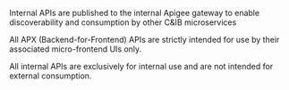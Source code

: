 Internal APIs are published to the internal Apigee gateway to enable discoverability and consumption by other C&IB microservices

All APX (Backend-for-Frontend) APIs are strictly intended for use by their associated micro-frontend UIs only.

All internal APIs are exclusively for internal use and are not intended for external consumption.